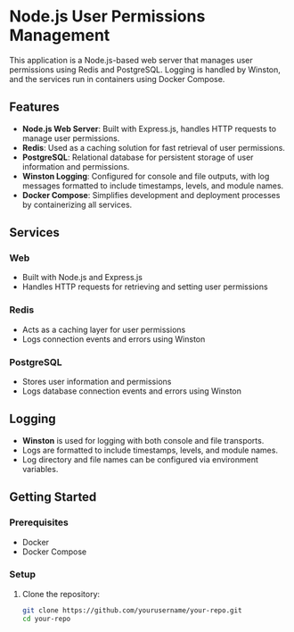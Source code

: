 # Node.js User Permissions Management

This application is a Node.js-based web server that manages user permissions using Redis and PostgreSQL. Logging is handled by Winston, and the services run in containers using Docker Compose.

## Features

- **Node.js Web Server**: Built with Express.js, handles HTTP requests to manage user permissions.
- **Redis**: Used as a caching solution for fast retrieval of user permissions.
- **PostgreSQL**: Relational database for persistent storage of user information and permissions.
- **Winston Logging**: Configured for console and file outputs, with log messages formatted to include timestamps, levels, and module names.
- **Docker Compose**: Simplifies development and deployment processes by containerizing all services.

## Services

### Web
- Built with Node.js and Express.js
- Handles HTTP requests for retrieving and setting user permissions

### Redis
- Acts as a caching layer for user permissions
- Logs connection events and errors using Winston

### PostgreSQL
- Stores user information and permissions
- Logs database connection events and errors using Winston

## Logging

- **Winston** is used for logging with both console and file transports.
- Logs are formatted to include timestamps, levels, and module names.
- Log directory and file names can be configured via environment variables.

## Getting Started

### Prerequisites

- Docker
- Docker Compose

### Setup

1. Clone the repository:
   ```bash
   git clone https://github.com/yourusername/your-repo.git
   cd your-repo
